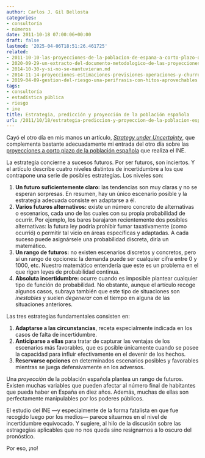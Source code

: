 ```yaml
---
author: Carlos J. Gil Bellosta
categories:
- consultoría
- números
date: 2011-10-18 07:00:06+00:00
draft: false
lastmod: '2025-04-06T18:51:26.461725'
related:
- 2011-10-10-las-proyecciones-de-la-poblacion-de-espana-a-corto-plazo-del-ine-no-valen-para-un-carajo.md
- 2020-09-29-un-extracto-del-documento-metodologico-de-las-proyecciones-de-poblacion-del-ine.md
- 2014-10-30-y-si-no-se-mantuvieran.md
- 2014-11-14-proyecciones-estimaciones-previsiones-operaciones-y-churros.md
- 2019-04-09-gestion-del-riesgo-una-perifrasis-con-hitos-aprovechables.md
tags:
- consultoría
- estadística pública
- riesgo
- ine
title: Estrategia, predicción y proyección de la población española
url: /2011/10/18/estrategia-prediccion-y-proyeccion-de-la-poblacion-espanola/
---
```


Cayó el otro día en mis manos un artículo, _[Strategy under Uncertainty](https://www.mckinseyquarterly.com/Strategy_under_uncertainty_1064)_, que complementa bastante adecuadamente mi entrada del otro día sobre las [proyecciones a corto plazo de la población española](http://www.datanalytics.com/2011/10/10/las-proyecciones-de-la-poblacion-de-espana-a-corto-plazo-del-ine-no-valen-para-un-carajo/) que realiza el INE.

La estrategia concierne a sucesos futuros. Por ser futuros, son inciertos. Y el artículo describe cuatro niveles distintos de incertidumbre a los que contrapone una serie de posibles estrategias. Los niveles son:



1. **Un futuro suficientemente claro:** las tendencias son muy claras y no se esperan sorpresas. En resumen, hay un único escenario posible y la estrategia adecuada consiste en adaptarse a él.
2. **Varios futuros alternativos:** existe un número concreto de alternativas o escenarios, cada uno de las cuales con su propia probabilidad de ocurrir. Por ejemplo, los bares barajaron recientemente dos posibles alternativas: la futura ley podría prohibir fumar taxativamente (como ocurrió) o permitir tal vicio en áreas específicas y adaptadas. A cada suceso puede asignársele una probabilidad discreta, diría un matemático.
3. **Un rango de futuros:** no existen escenarios discretos y concretos, pero sí un rango de opciones: la demanda puede ser cualquier cifra entre 0 y 1000, etc. Nuestro matemático entendería que este es un problema en el que rigen leyes de probabilidad continua.
4. **Absoluta incertidumbre:** ocurre cuando es imposible plantear cualquier tipo de función de probabilidad. No obstante, aunque el artículo recoge algunos casos, subraya también que este tipo de situaciones son _inestables_ y suelen _degenerar_ con el tiempo en alguna de las situaciones anteriores.

Las tres estrategias fundamentales consisten en:

1. **Adaptarse a las circunstancias**, receta especialmente indicada en los casos de falta de incertidumbre.
2. **Anticiparse a ellas** para tratar de capturar las ventajas de los escenarios más favorables, que es posible únicamente cuando se posee la capacidad para influir efectivamente en el devenir de los hechos.
3. **Reservarse opciones** en determinados escenarios posibles y favorables mientras se juega defensivamente en los adversos.

Una _proyección_ de la población española plantea un rango de futuros. Existen muchas variables que pueden afectar al número final de habitantes que pueda haber en España en diez años. Además, muchas de ellas son perfectamente manipulables por los poderes públicos.

El estudio del INE —y especialmente de la forma fatalista en que fue recogido luego por los medios— parece situarnos en el nivel de incertidumbre equivocado. Y sugiere, al hilo de la discusión sobre las estragegias aplicables que no nos queda sino resignarnos a lo oscuro del pronóstico.

Por eso, ¡no!